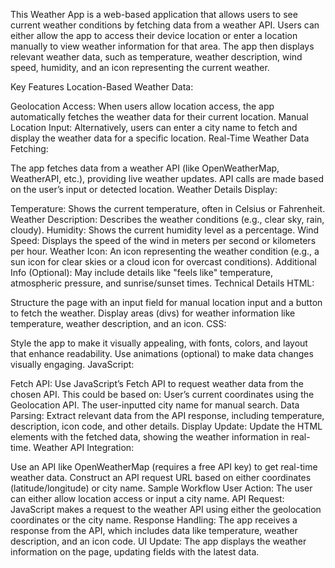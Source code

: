 This Weather App is a web-based application that allows users to see current weather conditions by fetching data from a weather API. Users can either allow the app to access their device location or enter a location manually to view weather information for that area. The app then displays relevant weather data, such as temperature, weather description, wind speed, humidity, and an icon representing the current weather.

Key Features
Location-Based Weather Data:

Geolocation Access: When users allow location access, the app automatically fetches the weather data for their current location.
Manual Location Input: Alternatively, users can enter a city name to fetch and display the weather data for a specific location.
Real-Time Weather Data Fetching:

The app fetches data from a weather API (like OpenWeatherMap, WeatherAPI, etc.), providing live weather updates. API calls are made based on the user’s input or detected location.
Weather Details Display:

Temperature: Shows the current temperature, often in Celsius or Fahrenheit.
Weather Description: Describes the weather conditions (e.g., clear sky, rain, cloudy).
Humidity: Shows the current humidity level as a percentage.
Wind Speed: Displays the speed of the wind in meters per second or kilometers per hour.
Weather Icon: An icon representing the weather condition (e.g., a sun icon for clear skies or a cloud icon for overcast conditions).
Additional Info (Optional): May include details like "feels like" temperature, atmospheric pressure, and sunrise/sunset times.
Technical Details
HTML:

Structure the page with an input field for manual location input and a button to fetch the weather.
Display areas (divs) for weather information like temperature, weather description, and an icon.
CSS:

Style the app to make it visually appealing, with fonts, colors, and layout that enhance readability.
Use animations (optional) to make data changes visually engaging.
JavaScript:

Fetch API: Use JavaScript’s Fetch API to request weather data from the chosen API. This could be based on:
User’s current coordinates using the Geolocation API.
The user-inputted city name for manual search.
Data Parsing: Extract relevant data from the API response, including temperature, description, icon code, and other details.
Display Update: Update the HTML elements with the fetched data, showing the weather information in real-time.
Weather API Integration:

Use an API like OpenWeatherMap (requires a free API key) to get real-time weather data.
Construct an API request URL based on either coordinates (latitude/longitude) or city name.
Sample Workflow
User Action: The user can either allow location access or input a city name.
API Request: JavaScript makes a request to the weather API using either the geolocation coordinates or the city name.
Response Handling: The app receives a response from the API, which includes data like temperature, weather description, and an icon code.
UI Update: The app displays the weather information on the page, updating fields with the latest data.
